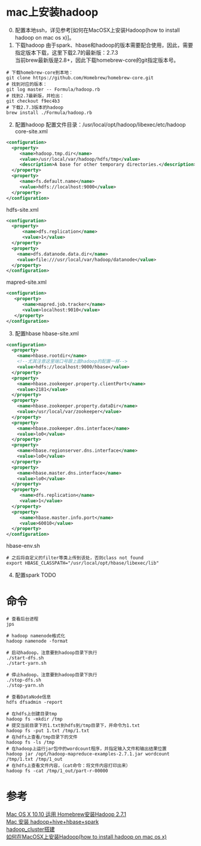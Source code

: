 # mac上安装hadoop
0. 配置本地ssh，详见参考[如何在MacOSX上安装Hadoop(how to install hadoop on mac os x)]。
1. 下载hadoop
    由于spark、hbase和hadoop的版本需要配合使用，因此，需要指定版本下载，这里下载2.7的最新版：2.7.3    
    当前brew最新版是2.8+，因此下载homebrew-core的git指定版本号。  
    
```shell
# 下载homebrew-core到本地：
git clone https://github.com/Homebrew/homebrew-core.git
# 找到对应的版本：
git log master -- Formula/hadoop.rb
# 找到2.7最新版，并检出：
git checkout f9ec4b3
# 下载2.7.3版本的hadoop
brew install ./Formula/hadoop.rb
```
2. 配置hadoop
配置文件目录：/usr/local/opt/hadoop/libexec/etc/hadoop
core-site.xml
```xml
<configuration>
  <property>
     <name>hadoop.tmp.dir</name>
     <value>/usr/local/var/hadoop/hdfs/tmp</value>
     <description>A base for other temporary directories.</description>
  </property>
  <property>
     <name>fs.default.name</name>
     <value>hdfs://localhost:9000</value>
  </property>
</configuration>
```

hdfs-site.xml
```xml
<configuration>
  <property>
      <name>dfs.replication</name>
      <value>1</value>
  </property>
  <property>
    <name>dfs.datanode.data.dir</name>
    <value>file:///usr/local/var/hadoop/datanode</value>
  </property>
</configuration>
```

mapred-site.xml
```xml
<configuration>
   <property>
      <name>mapred.job.tracker</name>
      <value>localhost:9010</value>
   </property>
</configuration>
```

3. 配置hbase
hbase-site.xml 
```xml
<configuration>
  <property>
    <name>hbase.rootdir</name>
    <!--尤其注意这里端口号跟上面hadoop的配置一样-->
    <value>hdfs://localhost:9000/hbase</value>
  </property>
  <property>
    <name>hbase.zookeeper.property.clientPort</name>
    <value>2181</value>
  </property>
  <property>
    <name>hbase.zookeeper.property.dataDir</name>
    <value>/usr/local/var/zookeeper</value>
  </property>
  <property>
    <name>hbase.zookeeper.dns.interface</name>
    <value>lo0</value>
  </property>
  <property>
    <name>hbase.regionserver.dns.interface</name>
    <value>lo0</value>
  </property>
  <property>
    <name>hbase.master.dns.interface</name>
    <value>lo0</value>
  </property>
  <property>
     <name>dfs.replication</name>
     <value>1</value>
  </property>
  <property>
     <name>hbase.master.info.port</name>
     <value>60010</value>
  </property>
</configuration>
```

hbase-env.sh
```shell
# 之后将自定义的filter等类上传到该处，否则class not found
export HBASE_CLASSPATH="/usr/local/opt/hbase/libexec/lib"
```


4. 配置spark
TODO

# 命令
```shell
# 查看后台进程
jps

# hadoop namenode格式化
hadoop namenode -format

# 启动hadoop，注意要到hadoop目录下执行
./start-dfs.sh
./start-yarn.sh

# 停止hadoop，注意要到hadoop目录下执行
./stop-dfs.sh
./stop-yarn.sh

# 查看DataNode信息
hdfs dfsadmin -report 

# 在hdfs上创建目录tmp
hadoop fs -mkdir /tmp
# 提交当前目录下的1.txt到hdfs到/tmp目录下，并命令为1.txt
hadoop fs -put 1.txt /tmp/1.txt
# 在hdfs上查看/tmp目录下的文件 
hadoop fs -ls /tmp
# 在hadoop上运行jar包中的wordcount程序，并指定输入文件和输出结果位置
hadoop jar /opt/hadoop-mapreduce-examples-2.7.1.jar wordcount /tmp/1.txt /tmp/1_out
# 在hdfs上查看文件内容，（cat命令：将文件内容打印出来）
hadoop fs -cat /tmp/1_out/part-r-00000
```

# 参考
[Mac OS X 10.10 运用 Homebrew安装Hadoop 2.7.1](http://blog.csdn.net/u012336567/article/details/50778989)  
[Mac 安装 hadoop+hive+hbase+spark](http://blog.csdn.net/hubin232/article/details/76769265)  
[hadoop_cluster搭建](https://www.jianshu.com/p/5f4be94630a3)  
[如何在MacOSX上安装Hadoop(how to install hadoop on mac os x)](http://www.ifzer.com/2014/10/31/how_to_install_hadoop_on_mac_ox_x/)

